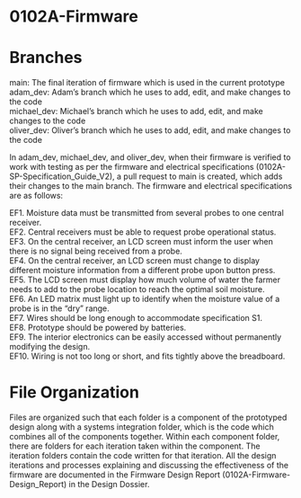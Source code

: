# 0102A-Firmware
# Branches
main: The final iteration of firmware which is used in the current prototype <br />
adam_dev: Adam’s branch which he uses to add, edit, and make changes to the code <br />
michael_dev: Michael’s branch which he uses to add, edit, and make changes to the code <br />
oliver_dev: Oliver’s branch which he uses to add, edit, and make changes to the code <br />

In adam_dev, michael_dev, and oliver_dev, when their firmware is verified to work with testing as per the firmware and electrical specifications (0102A-SP-Specification_Guide_V2), a pull request to main is created, which adds their changes to the main branch. The firmware and electrical specifications are as follows:

EF1. Moisture data must be transmitted from several probes to one central receiver. <br />
EF2. Central receivers must be able to request probe operational status. <br />
EF3. On the central receiver, an LCD screen must inform the user when there is no signal being received from a probe. <br />
EF4. On the central receiver, an LCD screen must change to display different moisture information from a different probe upon button press. <br />
EF5. The LCD screen must display how much volume of water the farmer needs to add to the probe location to reach the optimal soil moisture. <br />
EF6. An LED matrix must light up to identify when the moisture value of a probe is in the “dry” range. <br />
EF7. Wires should be long enough to accommodate specification S1. <br />
EF8. Prototype should be powered by batteries. <br />
EF9. The interior electronics can be easily accessed without permanently modifying the design. <br />
EF10. Wiring is not too long or short, and fits tightly above the breadboard. <br />

# File Organization
Files are organized such that each folder is a component of the prototyped design along with a systems integration folder, which is the code which combines all of the components together. Within each component folder, there are folders for each iteration taken within the component. The iteration folders contain the code written for that iteration. All the design iterations and processes explaining and discussing the effectiveness of the firmware are documented in the Firmware Design Report (0102A-Firmware-Design_Report) in the Design Dossier. 
